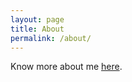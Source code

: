 ```yaml
---
layout: page
title: About
permalink: /about/
---
```


Know more about me [here].

[here]: https://tbonjour.github.io